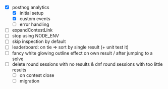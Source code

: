 - [x] posthog analytics
    - [x] initial setup
    - [x] custom events
    - [ ] error handling
- [ ] expandContestLink
- [ ] stop using NODE_ENV
- [ ] skip inspection by default
- [ ] leaderboard: on tie => sort by single result (+ unit test it)
- [ ] fancy white glowing outline effect on own result / after jumping to a solve
- [ ] delete round sessions with no results & dnf round sessions with too little results
    - [ ] on contest close
    - [ ] migration
